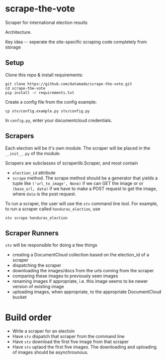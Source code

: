 # scrape-the-vote
Scraper for international election results

Architecture.

Key idea -- seperate the site-specific scraping code completely from storage

## Setup

Clone this repo & install requirements:
```
git clone https://github.com/datamade/scrape-the-vote.git
cd scrape-the-vote
pip install -r requirements.txt
```

Create a config file from the config example:

```
cp stv/config.example.py stv/config.py
```

In ```config.py```, enter your documentcloud credentials.

## Scrapers
Each election will be it's own module. The scraper will be placed in the `__init__.py` of the module.

Scrapers are subclasses of scraperlib.Scraper, and most contain

- `election_id` attribute
- `scrape` method. The scrape method should be a generator that yields a tuple like `('url_to_image', None)` if we can GET the image or or `(base_url, data)` if we have to make a POST request to get the image, where `data` is the post request.

To run a scraper, the user will use the `stv` command line tool. For example, to run a scraper called ```honduras_election```, use

```
stv scrape honduras_election
```

## Scraper Runners
`stv` will be responsible for doing a few things

- creating a DocumentCloud collection based on the election_id of a scraper
- dispatching the scraper
- downloading the images/docs from the urls coming from the scraper
- comparing these images to previously seen images
- renaming images if appropriate, i.e. this image seems to be newer version of existing image 
- uploading images, when appropriate, to the appropriate DocumentCloud bucket


# Build order
- Write a scraper for an electoin
- Have `stv` dispatch that scraper from the command line
- Have `stv` download the first five image from that scraper
- Have `stv` uplaod the first five images. The downloading and uploading of images should be asynchrounous.




